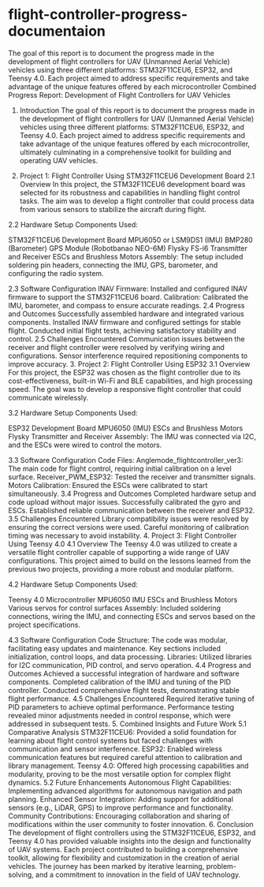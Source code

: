 # flight-controller-progress-documentaion
The goal of this report is to document the progress made in the development of flight controllers for UAV (Unmanned Aerial Vehicle) vehicles using three different platforms: STM32F11CEU6, ESP32, and Teensy 4.0. Each project aimed to address specific requirements and take advantage of the unique features offered by each microcontroller
Combined Progress Report: Development of Flight Controllers for UAV Vehicles
1. Introduction
The goal of this report is to document the progress made in the development of flight controllers for UAV (Unmanned Aerial Vehicle) vehicles using three different platforms: STM32F11CEU6, ESP32, and Teensy 4.0. Each project aimed to address specific requirements and take advantage of the unique features offered by each microcontroller, ultimately culminating in a comprehensive toolkit for building and operating UAV vehicles.

2. Project 1: Flight Controller Using STM32F11CEU6 Development Board
2.1 Overview
In this project, the STM32F11CEU6 development board was selected for its robustness and capabilities in handling flight control tasks. The aim was to develop a flight controller that could process data from various sensors to stabilize the aircraft during flight.

2.2 Hardware Setup
Components Used:

STM32F11CEU6 Development Board
MPU6050 or LSM9DS1 (IMU)
BMP280 (Barometer)
GPS Module (Robotbanao NEO-6M)
Flysky FS-i6 Transmitter and Receiver
ESCs and Brushless Motors
Assembly: The setup included soldering pin headers, connecting the IMU, GPS, barometer, and configuring the radio system.

2.3 Software Configuration
INAV Firmware: Installed and configured INAV firmware to support the STM32F11CEU6 board.
Calibration: Calibrated the IMU, barometer, and compass to ensure accurate readings.
2.4 Progress and Outcomes
Successfully assembled hardware and integrated various components.
Installed INAV firmware and configured settings for stable flight.
Conducted initial flight tests, achieving satisfactory stability and control.
2.5 Challenges Encountered
Communication issues between the receiver and flight controller were resolved by verifying wiring and configurations.
Sensor interference required repositioning components to improve accuracy.
3. Project 2: Flight Controller Using ESP32
3.1 Overview
For this project, the ESP32 was chosen as the flight controller due to its cost-effectiveness, built-in Wi-Fi and BLE capabilities, and high processing speed. The goal was to develop a responsive flight controller that could communicate wirelessly.

3.2 Hardware Setup
Components Used:

ESP32 Development Board
MPU6050 (IMU)
ESCs and Brushless Motors
Flysky Transmitter and Receiver
Assembly: The IMU was connected via I2C, and the ESCs were wired to control the motors.

3.3 Software Configuration
Code Files:
Anglemode_flightcontroller_ver3: The main code for flight control, requiring initial calibration on a level surface.
Receiver_PWM_ESP32: Tested the receiver and transmitter signals.
Motors Calibration: Ensured the ESCs were calibrated to start simultaneously.
3.4 Progress and Outcomes
Completed hardware setup and code upload without major issues.
Successfully calibrated the gyro and ESCs.
Established reliable communication between the receiver and ESP32.
3.5 Challenges Encountered
Library compatibility issues were resolved by ensuring the correct versions were used.
Careful monitoring of calibration timing was necessary to avoid instability.
4. Project 3: Flight Controller Using Teensy 4.0
4.1 Overview
The Teensy 4.0 was utilized to create a versatile flight controller capable of supporting a wide range of UAV configurations. This project aimed to build on the lessons learned from the previous two projects, providing a more robust and modular platform.

4.2 Hardware Setup
Components Used:

Teensy 4.0 Microcontroller
MPU6050 IMU
ESCs and Brushless Motors
Various servos for control surfaces
Assembly: Included soldering connections, wiring the IMU, and connecting ESCs and servos based on the project specifications.

4.3 Software Configuration
Code Structure: The code was modular, facilitating easy updates and maintenance. Key sections included initialization, control loops, and data processing.
Libraries: Utilized libraries for I2C communication, PID control, and servo operation.
4.4 Progress and Outcomes
Achieved a successful integration of hardware and software components.
Completed calibration of the IMU and tuning of the PID controller.
Conducted comprehensive flight tests, demonstrating stable flight performance.
4.5 Challenges Encountered
Required iterative tuning of PID parameters to achieve optimal performance.
Performance testing revealed minor adjustments needed in control response, which were addressed in subsequent tests.
5. Combined Insights and Future Work
5.1 Comparative Analysis
STM32F11CEU6: Provided a solid foundation for learning about flight control systems but faced challenges with communication and sensor interference.
ESP32: Enabled wireless communication features but required careful attention to calibration and library management.
Teensy 4.0: Offered high processing capabilities and modularity, proving to be the most versatile option for complex flight dynamics.
5.2 Future Enhancements
Autonomous Flight Capabilities: Implementing advanced algorithms for autonomous navigation and path planning.
Enhanced Sensor Integration: Adding support for additional sensors (e.g., LiDAR, GPS) to improve performance and functionality.
Community Contributions: Encouraging collaboration and sharing of modifications within the user community to foster innovation.
6. Conclusion
The development of flight controllers using the STM32F11CEU6, ESP32, and Teensy 4.0 has provided valuable insights into the design and functionality of UAV systems. Each project contributed to building a comprehensive toolkit, allowing for flexibility and customization in the creation of aerial vehicles. The journey has been marked by iterative learning, problem-solving, and a commitment to innovation in the field of UAV technology.
